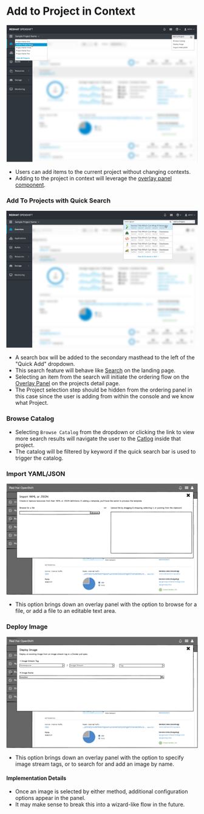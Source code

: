 
# Add to Project in Context
![Navigation 1](img/SecondaryMasthead.png)
- Users can add items to the current project without changing contexts.
- Adding to the project in context will leverage the [overlay panel component](http://openshift.github.io/openshift-origin-design/web-console/patterns/overlay-panel).

### Add To Projects with Quick Search
![template](img/QuickSearch.png)
- A search box will be added to the secondary masthead to the left of the "Quick Add" dropdown.
- This search feature will behave like [Search](https://github.com/openshift/openshift-origin-design/blob/master/web-console/homepage/search.m) on the landing page.
- Selecting an item from the search will initiate the ordering flow on the [Overlay Panel](http://openshift.github.io/openshift-origin-design/web-console/homepage/search-filter#search-catalog) on the projects detail page.
- The Project selection step should be hidden from the ordering panel in this case since the user is adding from within the console and we know what Project.

### Browse Catalog
- Selecting `Browse Catalog` from the dropdown or clicking the link to view more search results will navigate the user to the [Catlog](http://openshift.github.io/openshift-origin-design/web-console/projject-details/in-project-catalog) inside that project.
- The catalog will be filtered by keyword if the quick search bar is used to trigger the catalog.




### Import YAML/JSON
![template](img/Import_yaml.png)
- This option brings down an overlay panel with the option to browse for a file, or add a file to an editable text area.

### Deploy Image
![template](img/deploy_image.png)
- This option brings down an overlay panel with the option to specify image stream tags, or to search for and add an image by name.

#### Implementation Details
- Once an image is selected by either method, additional configuration options appear in the panel.
- It may make sense to break this into a wizard-like flow in the future.
